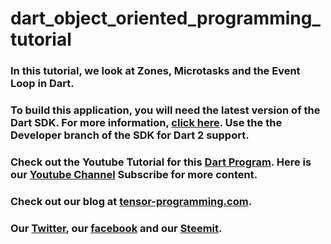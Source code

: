 # dart_object_oriented_programming_tutorial

### In this tutorial, we look at Zones, Microtasks and the Event Loop in Dart. 

### To build this application, you will need the latest version of the Dart SDK. For more information, [click here](https://www.dartlang.org/tools/sdk).  Use the the Developer branch of the SDK for Dart 2 support. 
### Check out the Youtube Tutorial for this [Dart Program](https://youtu.be/spbE8tIZZIo). Here is our [Youtube Channel](https://www.youtube.com/channel/UCYqCZOwHbnPwyjawKfE21wg) Subscribe for more content.

### Check out our blog at [tensor-programming.com](http://tensor-programming.com/).

### Our [Twitter](https://twitter.com/TensorProgram), our [facebook](https://www.facebook.com/Tensor-Programming-1197847143611799/) and our [Steemit](https://steemit.com/@tensor).
